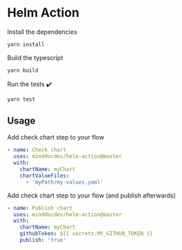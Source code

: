 # Helm Action

Install the dependencies

```bash
yarn install
```

Build the typescript

```bash
yarn build
```

Run the tests :heavy_check_mark:

```bash
yarn test
```

## Usage

Add check chart step to your flow

```yaml
- name: Check chart
  uses: minddocdev/helm-action@master
  with:
    chartName: myChart
    chartValueFiles:
      - 'myPath/my-values.yaml'
```

Add check chart step to your flow (and publish afterwards)

```yaml
- name: Publish chart
  uses: minddocdev/helm-action@master
  with:
    chartName: myChart
    githubToken: ${{ secrets.MY_GITHUB_TOKEN }}
    publish: 'true'
```
